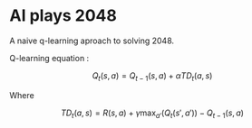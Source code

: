 # AI plays 2048

A naive q-learning aproach to solving 2048.

Q-learning equation :

$$ Q_t(s,a) = Q_{t-1}(s,a) + \alpha TD_t(a,s) $$

Where 

$$ TD_t(a,s) = R(s,a) + \gamma \max_{a'} (Q_t(s',a')) - Q_{t-1}(s,a) $$
